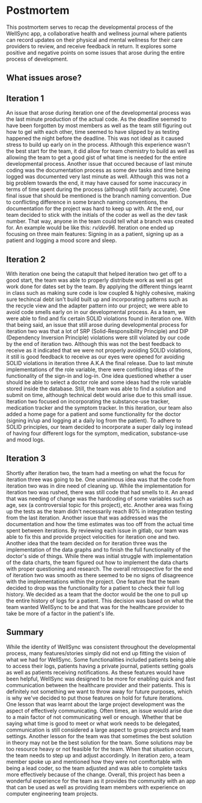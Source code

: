 # Postmortem
This postmortem serves to recap the developmental process of the WellSync app, a collaborative health and wellness journal where patients can record updates on their physical and mental wellness for their care providers to review, and receive feedback in return. It explores some positive and negative points on some issues that arose during the entire process of development.

## What issues arose?

## Iteration 1
An issue that arose during iteration one of the developmental process was the last minute production of the actual code. As the deadline seemed to have been forgotten by most members as well as the team still figuring out how to gel with each other, time seemed to have slipped by as testing happened the night before the deadline. This was not ideal as it caused stress to build up early on in the process. Although this experience wasn't the best start for the team, it did allow for team chemistry to build as well as allowing the team to get a good gist of what time is needed for the entire developmental process. Another issue that occured because of last minute coding was the documentation process as some dev tasks and time being logged was documented very last minute as well. Although this was not a big problem towards the end, it may have caused for some inaccuracy in terms of time spent during the process (although still fairly accurate). One final issue that should be mentioned is the branch naming convention. Due to conflicting difference in some branch naming conventions, the documentation for the project was hard to keep up with. At the end, our team decided to stick with the initials of the coder as well as the dev task number. That way, anyone in the team could tell what a branch was created for. An example would be like this: *rv/dev96*. Iteration one ended up focusing on three main features: Signing in as a patient, signing up as a patient and logging a mood score and sleep.

## Iteration 2
With iteration one being the catapult that helped iteration two get off to a good start, the team was able to properly distribute work as well as get work done for dates set by the team. By applying the different things learnt in class such as making sure code is low coupled & highly cohesive, making sure techincal debt isn't build built up and incorporating patterns such as the recycle view and the adapter pattern into our project; we were able to avoid code smells early on in our developmental process. As a team, we were able to find and fix certain SOLID violations found in iteration one. With that being said, an issue that still arose during developmental process for iteration two was that a lot of SRP (Solid-Responsibility Principle) and DIP (Dependency Inversion Principle) violations were still violated by our code by the end of iteration two. Although this was not the best feedback to receive as it indicated that we were not properly avoiding SOLID violations, it still is good feedback to receive as our eyes were opened for avoiding SOLID violations in iteration three A.K.A the final release. Due to last minute implementations of the role variable, there were conflicting ideas of the functionality of the sign-in and log-in. One idea questioned whether a user should be able to select a doctor role and some ideas had the role variable stored inside the database. Still, the team was able to find a solution and submit on time, although technical debt would arise due to this small issue. Iteration two focused on incorporating the substance-use tracker, medication tracker and the symptom tracker. In this iteration, our team also added a home page for a patient and some functionality for the doctor (signing in/up and logging at a daily log from the patient). To adhere to SOLID principles, our team decided to incorporate a super daily log instead of having four different logs for the symptom, medication, substance-use and mood logs.

## Iteration 3
Shortly after iteration two, the team had a meeting on what the focus for iteration three was going to be. One unanimous idea was that the code from iteration two was in dire need of cleaning up. While the implementation for iteration two was rushed, there was still code that had smells to it. An aread that was needing of change was the hardcoding of some variables such as age, sex (a controversial topic for this project), etc. Another area was fixing up the tests as the team didn't necessarily reach 80% in integration testing from the last iteration. Another issue that was addressed was the documentation and how the time estimates was too off from the actual time spent between iterations. By reviewing each issue in gitlab, our team was able to fix this and provide project velocities for iteration one and two. Another idea that the team decided on for iteration three was the implementation of the data graphs and to finish the full functionality of the doctor's side of things. While there was initial struggle with implementation of the data charts, the team figured out how to implement the data charts with proper questioning and research. The overall retrospective for the end of iteration two was smooth as there seemed to be no signs of disagreence with the implementations within the project. One feature that the team decided to drop was the functionality for a patient to check their full log history. We decided as a team that the doctor would be the one to pull up the entire history of logs for a patient. This decision was based on what the team wanted WellSync to be and that was for the healthcare provider to take be more of a factor in the patient's life.

## Summary
While the identity of WellSync was consistent throughout the developmental process, many features/stories simply did not end up fitting the vision of what we had for WellSync. Some functionalities included patients being able to access their logs, patients having a private journal, patients setting goals as well as patients receiving notifications. As these features would have been helpful, WellSync was designed to be more for enabling quick and fast communication between the healthcare provider and their patients. This is definitely not something we want to throw away for future purposes, which is why we've decided to put those features on hold for future iterations. \
One lesson that was learnt about the large project development was the aspect of effectively communicating. Often times, an issue would arise due to a main factor of not communicating well or enough. Whether that be saying what time is good to meet or what work needs to be delegated, communication is still considered a large aspect to group projects and team settings. Another lesson for the team was that sometimes the best solution in theory may not be the best solution for the team. Some solutions may be too resource heavy or not feasible for the team. When that situation occurs, the team needs to step up and adjust accordingly. In iteration zero, a team member spoke up and mentioned how they were not comftortable with being a lead coder, so the team adjusted and was able to complete tasks more effectively because of the change. Overall, this project has been a wonderful experience for the team as it provides the community with an app that can be used as well as providing team members with experience on computer engineering team projects.